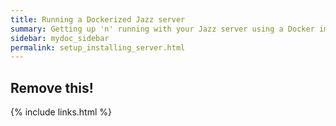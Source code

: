 ```yaml
---
title: Running a Dockerized Jazz server
summary: Getting up 'n' running with your Jazz server using a Docker image
sidebar: mydoc_sidebar
permalink: setup_installing_server.html
---
```


## Remove this!

{% include links.html %}
